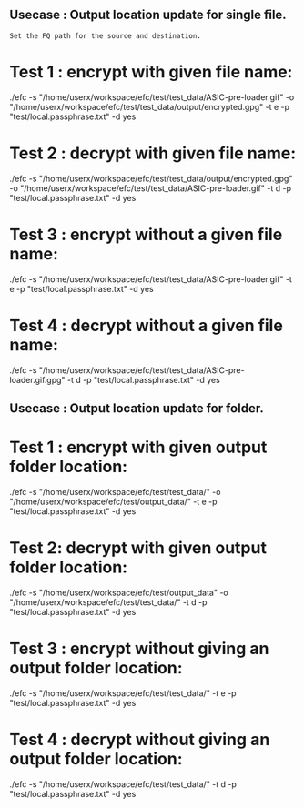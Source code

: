 ## Usecase : Output location update for single file.

`Set the FQ path for the source and destination.`

# Test 1 : encrypt with given file name:
./efc -s "/home/userx/workspace/efc/test/test_data/ASIC-pre-loader.gif" -o "/home/userx/workspace/efc/test/test_data/output/encrypted.gpg" -t e -p "test/local.passphrase.txt" -d yes

# Test 2 : decrypt with given file name:
./efc -s "/home/userx/workspace/efc/test/test_data/output/encrypted.gpg" -o "/home/userx/workspace/efc/test/test_data/ASIC-pre-loader.gif" -t d -p "test/local.passphrase.txt" -d yes

# Test 3 : encrypt without a given file name:
./efc -s "/home/userx/workspace/efc/test/test_data/ASIC-pre-loader.gif" -t e -p "test/local.passphrase.txt" -d yes

# Test 4 : decrypt without a given file name:
./efc -s "/home/userx/workspace/efc/test/test_data/ASIC-pre-loader.gif.gpg" -t d -p "test/local.passphrase.txt" -d yes

## Usecase : Output location update for folder.
# Test 1 : encrypt with given output folder location:
./efc -s "/home/userx/workspace/efc/test/test_data/" -o "/home/userx/workspace/efc/test/output_data/" -t e -p "test/local.passphrase.txt" -d yes

# Test 2: decrypt with given output folder location:
./efc -s "/home/userx/workspace/efc/test/output_data" -o "/home/userx/workspace/efc/test/test_data/" -t d -p "test/local.passphrase.txt" -d yes

# Test 3 : encrypt without giving an output folder location:
./efc -s "/home/userx/workspace/efc/test/test_data/" -t e -p "test/local.passphrase.txt" -d yes

# Test 4 : decrypt without giving an output folder location:
./efc -s "/home/userx/workspace/efc/test/test_data/" -t d -p "test/local.passphrase.txt" -d yes
